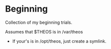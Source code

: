Beginning
=========

Collection of my beginning trials.

Assumes that $THEOS is in /var/theos
 - If your's is in /opt/theos, just create a symlink. 
